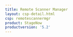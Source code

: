 ```yaml
---
title: Remote Scanner Manager
layout: csp-detail.html
csp: remotescannermgr
product: StageNow
productversion: '5.2'
---
```




